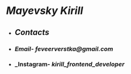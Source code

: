    # _Mayevsky Kirill_
-  ## _Contacts_
  - ###  _Email-  feveerverstka@gmail.com_
  - ###  _Instagram-  _kirill_frontend_developer_
